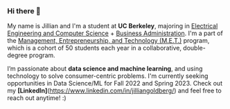 ### Hi there 👋

My name is Jillian and I'm a student at **UC Berkeley**, majoring in [Electrical Engineering and Computer Science](https://eecs.berkeley.edu/) + [Business Administration](https://haas.berkeley.edu/). I'm a part of the [Management, Entrepreneurship, and Technology (M.E.T.)](https://met.berkeley.edu/) program, which is a cohort of 50 students each year in a collaborative, double-degree program.

I’m passionate about **data science and machine learning**, and using technology to solve consumer-centric problems. I'm currently seeking opportunities in Data Science/ML for Fall 2022 and Spring 2023. Check out my **[LinkedIn]**(https://www.linkedin.com/in/jilliangoldberg/) and feel free to reach out anytime! :)

<!--
**jilliangoldberg/jilliangoldberg** is a ✨ _special_ ✨ repository because its `README.md` (this file) appears on your GitHub profile.

Here are some ideas to get you started:

- 🔭 I’m currently working on ...
- 🌱 I’m currently learning ...
- 👯 I’m looking to collaborate on ...
- 🤔 I’m looking for help with ...
- 💬 Ask me about ...
- 📫 How to reach me: ...
- 😄 Pronouns: ...
- ⚡ Fun fact: ...
-->
